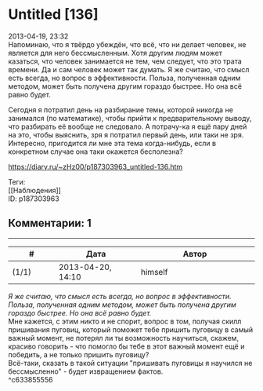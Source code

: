 Untitled [136]
==============

  
2013-04-19, 23:32  
 Напоминаю, что я твёрдо убеждён, что всё, что ни делает человек, не является для него бессмысленным. Хотя другим людям может казаться, что человек занимается не тем, чем следует, что это трата времени. Да и сам человек может так думать. Я же считаю, что смысл есть всегда, но вопрос в эффективности. Польза, полученная одним методом, может быть получена другим гораздо быстрее. Но она всё равно будет.   
   
 Сегодня я потратил день на разбирание темы, которой никогда не занимался (по математике), чтобы прийти к предварительному выводу, что разбирать её вообще не следовало. А потрачу-ка я ещё пару дней на это, чтобы выяснить, зря я потратил первый день, или таки не зря. Интересно, пригодится ли мне эта тема когда-нибудь, если в конкретном случае она таки окажется бесполезна?   
  
<https://diary.ru/~zHz00/p187303963_untitled-136.htm>  
  
Теги:  
[[Наблюдения]]  
ID: p187303963  


Комментарии: 1
--------------

  


---



|         #         |              Дата              |                     Автор                     |           ID           |
| --- | --- | --- | --- |
| (1/1) | 2013-04-20, 14:10 | himself | c633855556 |

  
  *Я же считаю, что смысл есть всегда, но вопрос в эффективности. Польза, полученная одним методом, может быть получена другим гораздо быстрее. Но она всё равно будет.*    
 Мне кажется, с этим никто и не спорит, вопрос в том, получая скилл пришивания пуговиц, который поможет тебе пришить пуговицу в самый важный момент, не потерял ли ты возможность научиться, скажем, красиво говорить - что помогло бы тебе в этот важный момент ещё и победить, а не только пришить пуговицу?   
 Всё-таки, сказать в такой ситуации "пришивать пуговицы я научился не бессмысленно" - будет извращением фактов.   
 ^c633855556